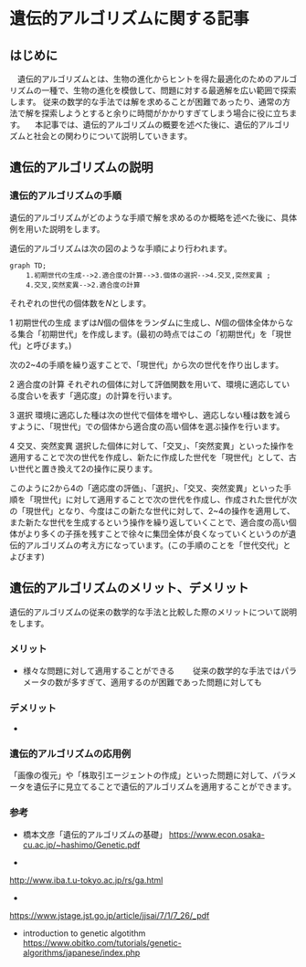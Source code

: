 # 遺伝的アルゴリズムに関する記事


## はじめに
　遺伝的アルゴリズムとは、生物の進化からヒントを得た最適化のためのアルゴリズムの一種で、生物の進化を模倣して、問題に対する最適解を広い範囲で探索します。
従来の数学的な手法では解を求めることが困難であったり、通常の方法で解を探索しようとすると余りに時間がかかりすぎてしまう場合に役に立ちます。
　本記事では、遺伝的アルゴリズムの概要を述べた後に、遺伝的アルゴリズムと社会との関わりについて説明していきます。

## 遺伝的アルゴリズムの説明


### 遺伝的アルゴリズムの手順
遺伝的アルゴリズムがどのような手順で解を求めるのか概略を述べた後に、具体例を用いた説明をします。


遺伝的アルゴリズムは次の図のような手順により行われます。
```mermaid
graph TD;
    1.初期世代の生成-->2.適合度の計算-->3.個体の選択-->4.交叉,突然変異 ;
    4.交叉,突然変異-->2.適合度の計算
```

それぞれの世代の個体数を$N$とします。

1 初期世代の生成
まずは$N$個の個体をランダムに生成し、$N$個の個体全体からなる集合「初期世代」を作成します。(最初の時点ではこの「初期世代」を「現世代」と呼びます。)

次の2~4の手順を繰り返すことで、「現世代」から次の世代を作り出します。

2 適合度の計算
それぞれの個体に対して評価関数を用いて、環境に適応している度合いを表す「適応度」の計算を行います。

3 選択
環境に適応した種は次の世代で個体を増やし、適応しない種は数を減らすように、「現世代」での個体から適合度の高い個体を選ぶ操作を行います。

4 交叉、突然変異
選択した個体に対して、「交叉」、「突然変異」といった操作を適用することで次の世代を作成し、新たに作成した世代を「現世代」として、古い世代と置き換えて2の操作に戻ります。


このように2から4の「適応度の評価」、「選択」、「交叉、突然変異」といった手順を「現世代」に対して適用することで次の世代を作成し、作成された世代が次の「現世代」となり、今度はこの新たな世代に対して、2~4の操作を適用して、また新たな世代を生成するという操作を繰り返していくことで、適合度の高い個体がより多くの子孫を残すことで徐々に集団全体が良くなっていくというのが遺伝的アルゴリズムの考え方になっています。(この手順のことを「世代交代」とよびます)

## 遺伝的アルゴリズムのメリット、デメリット
遺伝的アルゴリズムの従来の数学的な手法と比較した際のメリットについて説明をします。
### メリット 
- 様々な問題に対して適用することができる
　　従来の数学的な手法ではパラメータの数が多すぎて、適用するのが困難であった問題に対しても

### デメリット
- 

### 遺伝的アルゴリズムの応用例
「画像の復元」や「株取引エージェントの作成」といった問題に対して、パラメータを遺伝子に見立てることで遺伝的アルゴリズムを適用することができます。



### 














### 参考
- 橋本文彦「遺伝的アルゴリズムの基礎」
https://www.econ.osaka-cu.ac.jp/~hashimo/Genetic.pdf

- 
http://www.iba.t.u-tokyo.ac.jp/rs/ga.html

- 
https://www.jstage.jst.go.jp/article/jjsai/7/1/7_26/_pdf

- introduction to genetic algotithm
https://www.obitko.com/tutorials/genetic-algorithms/japanese/index.php

